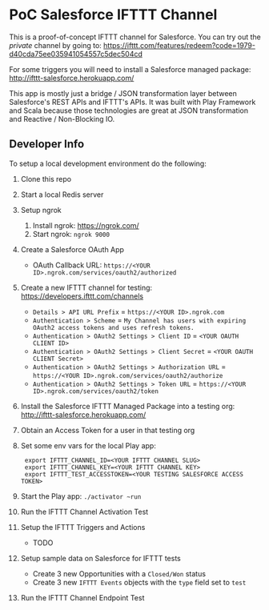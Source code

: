 PoC Salesforce IFTTT Channel
============================

This is a proof-of-concept IFTTT channel for Salesforce.  You can try out the *private* channel by going to:
https://ifttt.com/features/redeem?code=1979-d40cda75ee035941054557c5dec504cd

For some triggers you will need to install a Salesforce managed package:
http://ifttt-salesforce.herokuapp.com/

This app is mostly just a bridge / JSON transformation layer between Salesforce's REST APIs and IFTTT's APIs.  It was built with Play Framework and Scala because those technologies are great at JSON transformation and Reactive / Non-Blocking IO.

Developer Info
--------------

To setup a local development environment do the following:

1. Clone this repo
1. Start a local Redis server
1. Setup ngrok
    1. Install ngrok: https://ngrok.com/
    1. Start ngrok: `ngrok 9000`
1. Create a Salesforce OAuth App
    * OAuth Callback URL: `https://<YOUR ID>.ngrok.com/services/oauth2/authorized`
1. Create a new IFTTT channel for testing: https://developers.ifttt.com/channels
    * `Details > API URL Prefix` = `https://<YOUR ID>.ngrok.com`
    * `Authentication > Scheme` = `My Channel has users with expiring OAuth2 access tokens and uses refresh tokens.`
    * `Authentication > OAuth2 Settings > Client ID` = `<YOUR OAUTH CLIENT ID>`
    * `Authentication > OAuth2 Settings > Client Secret` = `<YOUR OAUTH CLIENT Secret>`
    * `Authentication > OAuth2 Settings > Authorization URL` = `https://<YOUR ID>.ngrok.com/services/oauth2/authorize`
    * `Authentication > OAuth2 Settings > Token URL` = `https://<YOUR ID>.ngrok.com/services/oauth2/token`
1. Install the Salesforce IFTTT Managed Package into a testing org: http://ifttt-salesforce.herokuapp.com/
1. Obtain an Access Token for a user in that testing org
1. Set some env vars for the local Play app:

        export IFTTT_CHANNEL_ID=<YOUR IFTTT CHANNEL SLUG>
        export IFTTT_CHANNEL_KEY=<YOUR IFTTT CHANNEL KEY>
        export IFTTT_TEST_ACCESSTOKEN=<YOUR TESTING SALESFORCE ACCESS TOKEN>

1. Start the Play app: `./activator ~run`
1. Run the IFTTT Channel Activation Test
1. Setup the IFTTT Triggers and Actions
    * TODO
1. Setup sample data on Salesforce for IFTTT tests
    * Create 3 new Opportunities with a `Closed/Won` status
    * Create 3 new `IFTTT Events` objects with the `type` field set to `test`
1. Run the IFTTT Channel Endpoint Test